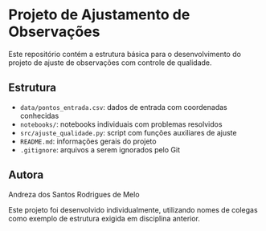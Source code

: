 
# Projeto de Ajustamento de Observações

Este repositório contém a estrutura básica para o desenvolvimento do projeto de ajuste de observações com controle de qualidade.

## Estrutura

- `data/pontos_entrada.csv`: dados de entrada com coordenadas conhecidas
- `notebooks/`: notebooks individuais com problemas resolvidos
- `src/ajuste_qualidade.py`: script com funções auxiliares de ajuste
- `README.md`: informações gerais do projeto
- `.gitignore`: arquivos a serem ignorados pelo Git

## Autora

Andreza dos Santos Rodrigues de Melo

Este projeto foi desenvolvido individualmente, utilizando nomes de colegas como exemplo de estrutura exigida em disciplina anterior.
